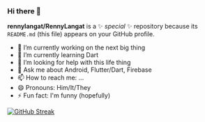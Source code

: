 ### Hi there 👋


**rennylangat/RennyLangat** is a ✨ _special_ ✨ repository because its `README.md` (this file) appears on your GitHub profile.

<!--Here are some ideas to get you started:!-->

- 🔭 I’m currently working on the next big thing
- 🌱 I’m currently learning Dart
- 🤔 I’m looking for help with this life thing
- 💬 Ask me about Android, Flutter/Dart, Firebase
- 📫 How to reach me: ...
- 😄 Pronouns: Him/It/They
- ⚡ Fun fact: I'm funny (hopefully)

[![GitHub Streak](https://github-readme-streak-stats.herokuapp.com/?user=rennylangat)](https://git.io/streak-stats)

